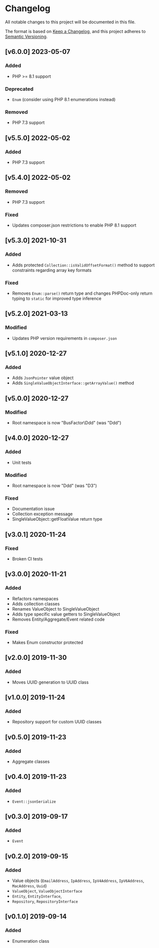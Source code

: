 # Changelog
All notable changes to this project will be documented in this file.

The format is based on [Keep a Changelog](https://keepachangelog.com/en/1.0.0/),
and this project adheres to [Semantic Versioning](https://semver.org/spec/v2.0.0.html).

## [v6.0.0] 2023-05-07
### Added
- PHP >= 8.1 support
### Deprecated
- ```Enum``` (consider using PHP 8.1 enumerations instead)
### Removed
- PHP 7.3 support

## [v5.5.0] 2022-05-02
### Added
- PHP 7.3 support

## [v5.4.0] 2022-05-02
### Removed
- PHP 7.3 support
### Fixed
- Updates composer.json restrictions to enable PHP 8.1 support

## [v5.3.0] 2021-10-31
### Added
- Adds protected ```Collection::isValidOffsetFormat()``` method to support constraints regarding array key formats
### Fixed
- Removes ```Enum::parse()``` return type and changes PHPDoc-only return typing to ```static``` for improved type inference

## [v5.2.0] 2021-03-13
### Modified
- Updates PHP version requirements in ```composer.json```

## [v5.1.0] 2020-12-27
### Added
- Adds ```JsonPointer``` value object
- Adds ```SingleValueObjectInterface::getArrayValue()``` method

## [v5.0.0] 2020-12-27
### Modified
- Root namespace is now "BusFactor\Ddd" (was "Ddd")

## [v4.0.0] 2020-12-27
### Added
- Unit tests
### Modified
- Root namespace is now "Ddd" (was "D3")
### Fixed
- Documentation issue
- Collection exception message
- SingleValueObject::getFloatValue return type

## [v3.0.1] 2020-11-24
### Fixed
- Broken CI tests

## [v3.0.0] 2020-11-21
### Added
- Refactors namespaces
- Adds collection classes
- Renames ValueObject to SingleValueObject
- Adds type specific value getters to SingleValueObject
- Removes Entity/Aggregate/Event related code
### Fixed
- Makes Enum constructor protected

## [v2.0.0] 2019-11-30
### Added
- Moves UUID generation to UUID class

## [v1.0.0] 2019-11-24
### Added
- Repository support for custom UUID classes

## [v0.5.0] 2019-11-23
### Added
- Aggregate classes

## [v0.4.0] 2019-11-23
### Added
- ```Event::jsonSerialize```

## [v0.3.0] 2019-09-17
### Added
- ```Event```

## [v0.2.0] 2019-09-15
### Added
- Value objects (```EmailAddress```, ```IpAddress```, ```IpV4Address```, ```IpV6Address```, ```MacAddress```, ```Uuid```)
- ```ValueObject```, ```ValueObjectInterface```
- ```Entity```, ```EntityInterface```, 
- ```Repository```, ```RepositoryInterface```

## [v0.1.0] 2019-09-14
### Added
- Enumeration class
